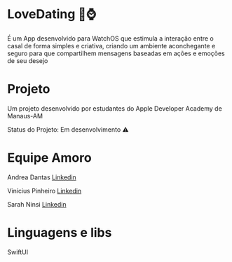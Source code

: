 # LoveDating 💖⌚️
É um App desenvolvido para WatchOS que estimula a interação entre o casal de forma simples e criativa, criando um ambiente aconchegante e seguro para que compartilhem mensagens baseadas em ações e emoções de seu desejo

# Projeto 
Um projeto desenvolvido por estudantes do Apple Developer Academy de Manaus-AM 

Status do Projeto: Em desenvolvimento :warning:

# Equipe Amoro
Andrea Dantas
[Linkedin](https://www.linkedin.com/in/juliana-dantas--04b189127/)

Vinícius Pinheiro 
[Linkedin](https://www.linkedin.com/in/viniciuspinheiiro/)

Sarah Ninsi
[Linkedin](https://www.linkedin.com/in/sarahninsi/)

# Linguagens e libs
SwiftUI
